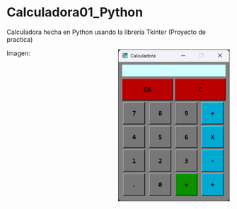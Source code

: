 # Calculadora01_Python

Calculadora hecha en Python usando la librería Tkinter (Proyecto de practica)

Imagen:
<img align="right" alt="img" src="Calculadora.png" width="50%" height="auto" />
